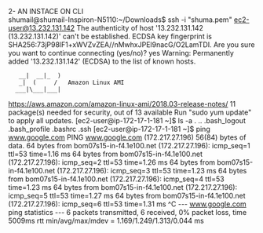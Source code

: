 
2- AN INSTACE ON CLI        
shumail@shumail-Inspiron-N5110:~/Downloads$ ssh -i "shuma.pem" ec2-user@13.232.131.142
The authenticity of host '13.232.131.142 (13.232.131.142)' can't be established.
ECDSA key fingerprint is SHA256:73jP98lF1+xWVZvZEA//nMwhxJPEl9nacG/O2LamTDI.
Are you sure you want to continue connecting (yes/no)? yes
Warning: Permanently added '13.232.131.142' (ECDSA) to the list of known hosts.

       __|  __|_  )
       _|  (     /   Amazon Linux AMI
      ___|\___|___|

https://aws.amazon.com/amazon-linux-ami/2018.03-release-notes/
11 package(s) needed for security, out of 13 available
Run "sudo yum update" to apply all updates.
[ec2-user@ip-172-17-1-181 ~]$ ls -a
.  ..  .bash_logout  .bash_profile  .bashrc  .ssh
[ec2-user@ip-172-17-1-181 ~]$ ping www.google.com
PING www.google.com (172.217.27.196) 56(84) bytes of data.
64 bytes from bom07s15-in-f4.1e100.net (172.217.27.196): icmp_seq=1 ttl=53 time=1.16 ms
64 bytes from bom07s15-in-f4.1e100.net (172.217.27.196): icmp_seq=2 ttl=53 time=1.26 ms
64 bytes from bom07s15-in-f4.1e100.net (172.217.27.196): icmp_seq=3 ttl=53 time=1.23 ms
64 bytes from bom07s15-in-f4.1e100.net (172.217.27.196): icmp_seq=4 ttl=53 time=1.23 ms
64 bytes from bom07s15-in-f4.1e100.net (172.217.27.196): icmp_seq=5 ttl=53 time=1.27 ms
64 bytes from bom07s15-in-f4.1e100.net (172.217.27.196): icmp_seq=6 ttl=53 time=1.31 ms
^C
--- www.google.com ping statistics ---
6 packets transmitted, 6 received, 0% packet loss, time 5009ms
rtt min/avg/max/mdev = 1.169/1.249/1.313/0.044 ms


